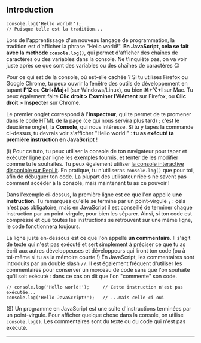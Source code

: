 ## Introduction

~~~
console.log('Hello world!');
// Puisque telle est la tradition...
~~~

Lors de l'apprentissage d'un nouveau langage de programmation, la tradition est d'afficher la phrase "Hello world!". **En JavaScript, cela se fait avec la méthode `console.log()`**, qui permet d'afficher des chaînes de caractères ou des variables dans la console. Ne t'inquiète pas, on va voir juste après ce que sont des variables ou des chaînes de caractères 😉

Pour ce qui est de la console, où est-elle cachée ? Si tu utilises Firefox ou Google Chrome, tu peux ouvrir la fenêtre des outils de développement en tapant **F12** ou **Ctrl+Maj+I** (sur Windows/Linux), ou bien **⌘+⌥+I** sur Mac. Tu peux également faire **Clic droit > Examiner l'élément** sur Firefox, ou **Clic droit > Inspecter** sur Chrome.

Le premier onglet correspond à l'**Inspecteur**, qui te permet de te promener dans le code HTML de la page (ce qui nous servira plus tard) ; c'est le deuxième onglet, la **Console**, qui nous intéresse. Si tu y tapes la commande ci-dessus, tu devrais voir s'afficher "Hello world!" : **tu as exécuté ta première instruction en JavaScript** !

(i) Pour ce tuto, tu peux utiliser la console de ton navigateur pour taper et exécuter ligne par ligne les exemples fournis, et tenter de les modifier comme tu le souhaites. Tu peux également utiliser [la console interactive disponible sur Repl.it](https://repl.it/languages/javascript).
En pratique, tu n'utiliseras `console.log()` que pour toi, afin de débuguer ton code. La plupart des utilisateur·rice·s ne savent pas comment accéder à la console, mais maintenant tu as ce pouvoir !

Dans l'exemple ci-dessus, la première ligne est ce que l'on appelle **une instruction**. Tu remarques qu'elle se termine par un point-virgule `;` : cela n'est pas obligatoire, mais en JavaScript il est conseillé de terminer chaque instruction par un point-virgule, pour bien les séparer. Ainsi, si ton code est compressé et que toutes les instructions se retrouvent sur une même ligne, le code fonctionnera toujours.

La ligne juste en-dessous est ce que l'on appelle **un commentaire**. Il s'agit de texte qui n'est pas exécuté et sert simplement à préciser ce que tu as écrit aux autres développeuses et développeurs qui liront ton code (ou à toi-même si tu as la mémoire courte !) En JavaScript, les commentaires sont introduits par un double slash `//`. Il est également fréquent d'utiliser les commentaires pour conserver un morceau de code sans que l'on souhaite qu'il soit exécuté : dans ce cas on dit que l'on "commente" son code.

~~~
// console.log('Hello world!');		// Cette instruction n'est pas exécutée...
console.log('Hello JavaScript!'); 	// ...mais celle-ci oui
~~~

(S) Un programme en JavaScript est une suite d'instructions terminées par un point-virgule.
Pour afficher quelque chose dans la console, on utilise `console.log()`.
Les commentaires sont du texte ou du code qui n'est pas exécuté.

***
